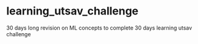# learning_utsav_challenge
  30 days long revision on ML concepts to complete 30 days learning utsav challenge
  
